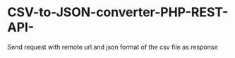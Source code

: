 # CSV-to-JSON-converter-PHP-REST-API-



Send request with remote url and json format of the csv file as response
